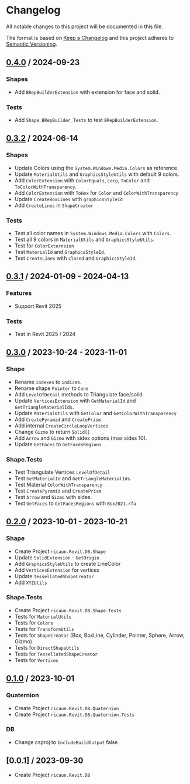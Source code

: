 # Changelog
All notable changes to this project will be documented in this file.

The format is based on [Keep a Changelog](http://keepachangelog.com/en/1.0.0/)
and this project adheres to [Semantic Versioning](http://semver.org/spec/v2.0.0.html).

## [0.4.0] / 2024-09-23
### Shapes
- Add `BRepBuilderExtension` with extension for face and solid.
### Tests
- Add `Shape_BRepBuilder_Tests` to test `BRepBuilderExtension`.

## [0.3.2] / 2024-06-14
### Shapes
- Update Colors using the `System.Windows.Media.Colors` as reference.
- Update `MaterialUtils` and `GraphicsStyleUtils` with default 9 colors.
- Add `ColorExtension` with `ColorEquals`, `Lerp`, `ToColor` and `ToColorWithTransparency`.
- Add `ColorExtension` with `ToHex` for `Color` and `ColorWithTransparency`
- Update `CreateBoxLines` with `graphicsStyleId`
- Add `CreateLines` in `ShapeCreator`
### Tests
- Test all color names in `System.Windows.Media.Colors` with `Colors`.
- Test all 9 colors in `MaterialUtils` and `GraphicsStyleUtils`.
- Test for `ColorExternsion`
- Test `MaterialId` and `GraphicsStyleId`.
- Test `CreateLines` with `closed` and `GraphicsStyleId`.

## [0.3.1] / 2024-01-09 - 2024-04-13
### Features
- Support Revit 2025
### Tests
- Test in Revit 2025 / 2024

## [0.3.0] / 2023-10-24 - 2023-11-01
### Shape
- Rename `indexes` to `indices`.
- Rename shape `Pointer` to `Cone`
- Add `LevelOfDetail` methods to Triangulate face/solid.
- Update `VerticesExtension` with `GetMaterialId` and `GetTriangleMaterialIds`.
- Update `MaterialUtils` with `GetColor` and `GetColorWithTransparency`
- Add `CreatePyramid` and `CreatePrism`
- Add internal `CreateCircleLoopVertices`
- Change `Gizmo` to return `Solid[]`
- Add `Arrow` and `Gizmo` with sides options (max sides 10).
- Update `GetFaces` to `GetFacesRegions`
### Shape.Tests
- Test Triangulate Vertices `LevelOfDetail`
- Test `GetMaterialId` and `GetTriangleMaterialIds`.
- Test Material `ColorWithTransparency`
- Test `CreatePyramid` and `CreatePrism`
- Test `Arrow` and `Gizmo` with sides.
- Test `GetFaces` to `GetFacesRegions` with `Box2021.rfa`

## [0.2.0] / 2023-10-01 - 2023-10-21
### Shape
- Create Project `ricaun.Revit.DB.Shape`
- Update `SolidExtension` - `GetOrigin`
- Add `GraphicsStyleUtils` to create LineColor
- Add `VerticesExtension` for vertices
- Update `TessellatedShapeCreator`
- Add `XYZUtils`
### Shape.Tests
- Create Project `ricaun.Revit.DB.Shape.Tests`
- Tests for `MaterialUtils`
- Tests for `Colors`
- Tests for `TransformUtils`
- Tests for `ShapeCreator` (Box, BoxLine, Cylinder, Pointer, Sphere, Arrow, Gizmo)
- Tests for `DirectShapeUtils`
- Tests for `TessellatedShapeCreator`
- Tests for `Vertices`

## [0.1.0] / 2023-10-01
### Quaternion
- Create Project `ricaun.Revit.DB.Quaternion`
- Create Project `ricaun.Revit.DB.Quaternion.Tests`
### DB
- Change csproj to `IncludeBuildOutput` false

## [0.0.1] / 2023-09-30
- Create Project `ricaun.Revit.DB`

[vNext]: ../../compare/0.1.0...HEAD
[0.4.0]: ../../compare/0.3.2...0.4.0
[0.3.2]: ../../compare/0.3.1...0.3.2
[0.3.1]: ../../compare/0.3.0...0.3.1
[0.3.0]: ../../compare/0.2.0...0.3.0
[0.2.0]: ../../compare/0.1.0...0.2.0
[0.1.0]: ../../compare/0.1.0